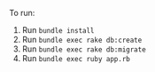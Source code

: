 To run:

1. Run `bundle install`
1. Run `bundle exec rake db:create`
1. Run `bundle exec rake db:migrate`
1. Run `bundle exec ruby app.rb`
